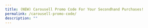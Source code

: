 ```yaml
---
title: (NEW) Carousell Promo Code For Your Secondhand Purchases!
permalink: /carousell-promo-code/
description: ""
---
```

<!--
![](/images/Challenges%20&amp;%20Deals/carousell.jpg)

**Make secondhand your first choice! Enjoy $3 off a minimum spend of $30 when you pay via 'Buy' button on Carousell with promo code "GOGREENSG"**

**Date:** 1 - 31 July<br>
**Organiser:** Carousell

Enjoy $3 off a minimum spend of $30 when you pay via 'Buy' button on Carousell.

Join Carousell in making secondhand the first choice! Buying and selling secondhand reduces waste and prevents usable items from ending up in landfills, while also reducing the environmental impact of producing and disposing of new items. It's a small but important step to contribute to the fight against climate change. We are all in this journey together!



<a href="https://www.carousell.sg/carousell-sg-go-green-2023/l/" target="_blank" class="btn-link">
	<img src="/images/more-info-btn.png">
</a>

<style>
	.btn-link {
		display: inline-block;
	}
	
	a.btn-link[target="_blank"]:after {
		display: none;
	}
	
	.btn-link > img {
		width: 100%;
	}
</style>
-->
